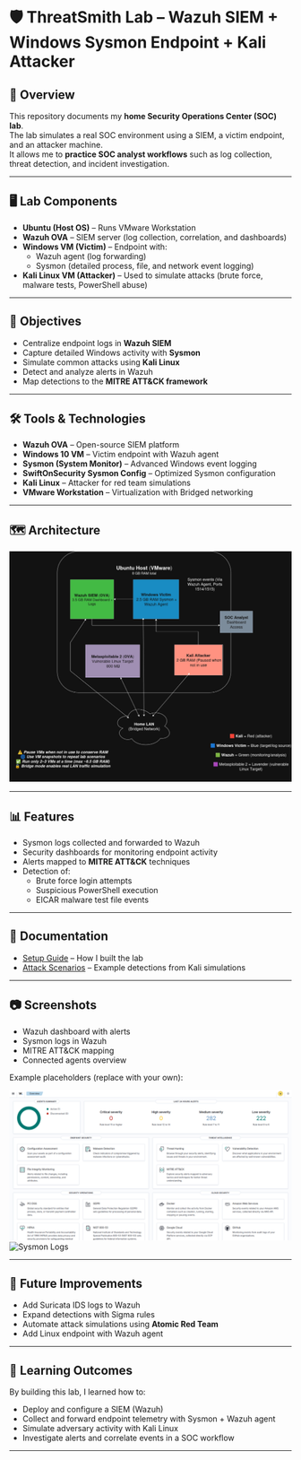 # 🛡️ ThreatSmith Lab – Wazuh SIEM + Windows Sysmon Endpoint + Kali Attacker  

## 📌 Overview  
This repository documents my **home Security Operations Center (SOC) lab**.  
The lab simulates a real SOC environment using a SIEM, a victim endpoint, and an attacker machine.  
It allows me to **practice SOC analyst workflows** such as log collection, threat detection, and incident investigation.  

---

## 🖥️ Lab Components  
- **Ubuntu (Host OS)** – Runs VMware Workstation  
- **Wazuh OVA** – SIEM server (log collection, correlation, and dashboards)  
- **Windows VM (Victim)** – Endpoint with:
  - Wazuh agent (log forwarding)
  - Sysmon (detailed process, file, and network event logging)  
- **Kali Linux VM (Attacker)** – Used to simulate attacks (brute force, malware tests, PowerShell abuse)  

---

## 🎯 Objectives  
- Centralize endpoint logs in **Wazuh SIEM**  
- Capture detailed Windows activity with **Sysmon**  
- Simulate common attacks using **Kali Linux**  
- Detect and analyze alerts in Wazuh  
- Map detections to the **MITRE ATT&CK framework**  

---

## 🛠 Tools & Technologies  
- **Wazuh OVA** – Open-source SIEM platform  
- **Windows 10 VM** – Victim endpoint with Wazuh agent  
- **Sysmon (System Monitor)** – Advanced Windows event logging  
- **SwiftOnSecurity Sysmon Config** – Optimized Sysmon configuration  
- **Kali Linux** – Attacker for red team simulations  
- **VMware Workstation** – Virtualization with Bridged networking  

---

## 🗺️ Architecture  

![Architecture](images/Architecture.jpg)  

---

## 📊 Features  
- Sysmon logs collected and forwarded to Wazuh  
- Security dashboards for monitoring endpoint activity  
- Alerts mapped to **MITRE ATT&CK** techniques  
- Detection of:
  - Brute force login attempts  
  - Suspicious PowerShell execution  
  - EICAR malware test file events  

---

## 📂 Documentation  
- [Setup Guide](setup-guide.md) – How I built the lab  
- [Attack Scenarios](attack-scenarios.md) – Example detections from Kali simulations  

---

## 📷 Screenshots  
- Wazuh dashboard with alerts  
- Sysmon logs in Wazuh  
- MITRE ATT&CK mapping  
- Connected agents overview  

Example placeholders (replace with your own):  

![Wazuh Dashboard](images/WazuhDashboard.png)  
![Sysmon Logs](images/sysmon-logs.png)  

---

## 🚀 Future Improvements  
- Add Suricata IDS logs to Wazuh  
- Expand detections with Sigma rules  
- Automate attack simulations using **Atomic Red Team**  
- Add Linux endpoint with Wazuh agent  

---

## 📌 Learning Outcomes  
By building this lab, I learned how to:  
- Deploy and configure a SIEM (Wazuh)  
- Collect and forward endpoint telemetry with Sysmon + Wazuh agent  
- Simulate adversary activity with Kali Linux  
- Investigate alerts and correlate events in a SOC workflow  

---
